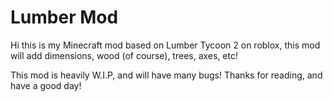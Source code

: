 # Lumber Mod
 Hi this is my Minecraft mod based on Lumber Tycoon 2 on roblox, this mod will add dimensions, wood (of course), trees, axes, etc!

This mod is heavily W.I.P, and will have many bugs! Thanks for reading, and have a good day!
